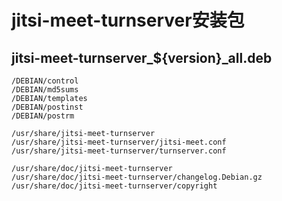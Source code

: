 # jitsi-meet-turnserver安装包

## jitsi-meet-turnserver_${version}_all.deb

```
/DEBIAN/control
/DEBIAN/md5sums
/DEBIAN/templates
/DEBIAN/postinst
/DEBIAN/postrm

/usr/share/jitsi-meet-turnserver
/usr/share/jitsi-meet-turnserver/jitsi-meet.conf
/usr/share/jitsi-meet-turnserver/turnserver.conf

/usr/share/doc/jitsi-meet-turnserver
/usr/share/doc/jitsi-meet-turnserver/changelog.Debian.gz
/usr/share/doc/jitsi-meet-turnserver/copyright
```
